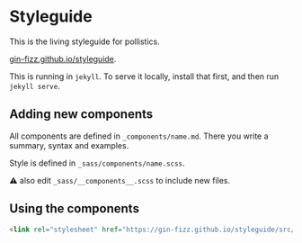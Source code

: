 # Styleguide

This is the living styleguide for pollistics.

[gin-fizz.github.io/styleguide](https://gin-fizz.github.io/styleguide).

This is running in `jekyll`. To serve it locally, install that first, and then run `jekyll serve`.

## Adding new components

All components are defined in `_components/name.md`. There you write a summary, syntax and examples.

Style is defined in `_sass/components/name.scss`.

:warning: also edit `_sass/__components__.scss` to include new files.

## Using the components

```html
<link rel="stylesheet" href="https://gin-fizz.github.io/styleguide/src/main.css">
```
